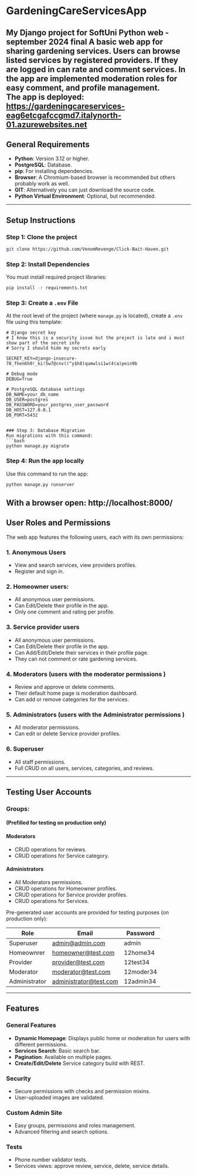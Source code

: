 # GardeningCareServicesApp
My Django project for SoftUni Python web - september 2024 final
A basic web app for sharing gardening services. Users can browse listed services by registered providers. If they are logged in can rate and comment services.
In the app are implemented moderation roles for easy comment, and profile management.  
The app is deployed:  
https://gardeningcareservices-eag6etcgafccgmd7.italynorth-01.azurewebsites.net
---

## General Requirements
- **Python**: Version 3.12 or higher.
- **PostgreSQL**: Database.
- **pip**: For installing dependencies.
- **Browser**: A Chromium-based browser is recommended but others probably work as well.
- **GIT**: Alternatively you can just download the source code.
- **Python Virtual Environment**: Optional, but recommended.
---

## Setup Instructions

### Step 1: Clone the project
```bash
git clone https://github.com/VenomRevenge/Click-Bait-Haven.git
```


### Step 2: Install Dependencies


You must install required project libraries:
```bash
pip install -r requirements.txt
```

### Step 3: Create a `.env` File
At the root level of the project (where `manage.py` is located), create a `.env` file using this template:
```env
# Django secret key
# I know this is a security issue but the project is late and i must show part of the secret info
# Sorry I should hide my secrets early

SECRET_KEY=django-insecure-78_fhen6h0!_ki!5w7@cnv((^y$h8)qumwlsi1w(4(a)pein9b

# Debug mode
DEBUG=True

# PostgreSQL database settings
DB_NAME=your_db_name
DB_USER=postgres
DB_PASSWORD=your_postgres_user_password
DB_HOST=127.0.0.1
DB_PORT=5432


### Step 3: Database Migration
Run migrations with this command:
```bash
python manage.py migrate
```


### Step 4: Run the app locally
Use this command to run the app:
```bash
python manage.py runserver
```
With a browser open:
http://localhost:8000/
---

## User Roles and Permissions

The web app features the following users, each with its own permissions:

### 1. Anonymous Users
- View and search services, view providers profiles.
- Register and sign in.

### 2. Homeowner users:
- All anonymous user permissions.
- Can Edit/Delete their profile in the app.
- Only one comment and rating per profile.

### 3. Service provider users
- All anonymous user permissions.
- Can Edit/Delete their profile in the app.
- Can Add/Edit/Delete their services in their profile page.
- They can not comment or rate gardening services.

### 4. Moderators  (users with the moderator permissions )
- Review and approve or delete comments.
- Their default home page is moderation dashboard.
- Can add or remove categories for the services.

### 5. Administrators (users with the Administrator permissions )
- All moderator permissions.
- Can edit or delete Service provider profiles.


### 6. Superuser
- All staff permissions.
- Full CRUD on all users, services, categories, and reviews.

---

## Testing User Accounts

### Groups:  
#### (Prefilled for testing on production only)
#### Moderators
- CRUD operations for reviews.
- CRUD operations for Service category.

#### Administrators
- All Moderators permissions.
- CRUD operations for Homeowner profiles.
- CRUD operations for Service provider profiles.
- CRUD operations for Services.


Pre-generated user accounts are provided for testing purposes (on production only):

| Role                 | Email                        | Password  |
|----------------------|------------------------------|-----------|
| Superuser            | admin@admin.com              | admin     |
| Homeownrer           | homeowner@test.com           | 12home34  |
| Provider             | provider@test.com            | 12test34  |
| Moderator            | moderator@test.com           | 12moder34 |
| Administrator        | administrator@test.com       | 12admin34 |

---

## Features

### General Features
- **Dynamic Homepage**: Displays public home or moderation for users with different permissions.
- **Services Search**: Basic search bar.
- **Pagination**: Available on multiple pages.
- **Create/Edit/Delete** Service category build with REST.

### Security
- Secure permissions with checks and permission mixins.
- User-uploaded images are validated.

### Custom Admin Site
- Easy groups, permissions and roles management.
- Advanced filtering and search options.

### Tests
- Phone number validator tests.
- Services views: approve review, service, delete, service details.